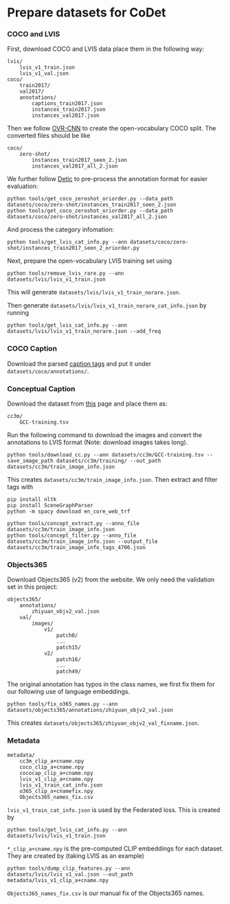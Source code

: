 # Prepare datasets for CoDet


### COCO and LVIS

First, download COCO and LVIS data place them in the following way:

```
lvis/
    lvis_v1_train.json
    lvis_v1_val.json
coco/
    train2017/
    val2017/
    annotations/
        captions_train2017.json
        instances_train2017.json 
        instances_val2017.json
```
Then we follow [OVR-CNN](https://github.com/alirezazareian/ovr-cnn/blob/master/ipynb/003.ipynb) to create the open-vocabulary COCO split. The converted files should be like 

```
coco/
    zero-shot/
        instances_train2017_seen_2.json
        instances_val2017_all_2.json
```

We further follow [Detic](https://github.com/facebookresearch/Detic/tree/main) to pre-process the annotation format for easier evaluation:

```
python tools/get_coco_zeroshot_oriorder.py --data_path datasets/coco/zero-shot/instances_train2017_seen_2.json
python tools/get_coco_zeroshot_oriorder.py --data_path datasets/coco/zero-shot/instances_val2017_all_2.json
```

And process the category infomation:
```
python tools/get_lvis_cat_info.py --ann datasets/coco/zero-shot/instances_train2017_seen_2_oriorder.py
```

Next, prepare the open-vocabulary LVIS training set using 

```
python tools/remove_lvis_rare.py --ann datasets/lvis/lvis_v1_train.json
```

This will generate `datasets/lvis/lvis_v1_train_norare.json`.

Then generate `datasets/lvis/lvis_v1_train_norare_cat_info.json` by running

```
python tools/get_lvis_cat_info.py --ann datasets/lvis/lvis_v1_train_norare.json --add_freq
```

### COCO Caption
Download the parsed [caption tags](https://drive.google.com/file/d/1crYRxaL3atzAhL2Qut6Ojzzd2V3uXziV/view?usp=sharing) and put it under `datasets/coco/annotations/`.



### Conceptual Caption


Download the dataset from [this](https://ai.google.com/research/ConceptualCaptions/download) page and place them as:
```
cc3m/
    GCC-training.tsv
```

Run the following command to download the images and convert the annotations to LVIS format (Note: download images takes long).

~~~
python tools/download_cc.py --ann datasets/cc3m/GCC-training.tsv --save_image_path datasets/cc3m/training/ --out_path datasets/cc3m/train_image_info.json
~~~

This creates `datasets/cc3m/train_image_info.json`.
Then extract and filter tags with
~~~
pip install nltk
pip install SceneGraphParser
python -m spacy download en_core_web_trf

python tools/concept_extract.py --anno_file datasets/cc3m/train_image_info.json
python tools/concept_filter.py --anno_file datasets/cc3m/train_image_info.json --output_file datasets/cc3m/train_image_info_tags_4706.json
~~~
<!--
Then download the parsed [caption tags](https://drive.google.com/file/d/1l9elOs00jDeXQA80qtmMXauuCz3Jf2ok/view?usp=sharing) and put it under `datasets/cc3m/`.
-->

### Objects365
Download Objects365 (v2) from the website. We only need the validation set in this project:
```
objects365/
    annotations/
        zhiyuan_objv2_val.json
    val/
        images/
            v1/
                patch0/
                ...
                patch15/
            v2/
                patch16/
                ...
                patch49/

```

The original annotation has typos in the class names, we first fix them for our following use of language embeddings.

```
python tools/fix_o365_names.py --ann datasets/objects365/annotations/zhiyuan_objv2_val.json
```
This creates `datasets/objects365/zhiyuan_objv2_val_fixname.json`.



### Metadata

```
metadata/
    cc3m_clip_a+cname.npy
    coco_clip_a+cname.npy
    cococap_clip_a+cname.npy
    lvis_v1_clip_a+cname.npy
    lvis_v1_train_cat_info.json
    o365_clip_a+cnamefix.npy
    Objects365_names_fix.csv
```

`lvis_v1_train_cat_info.json` is used by the Federated loss.
This is created by 
~~~
python tools/get_lvis_cat_info.py --ann datasets/lvis/lvis_v1_train.json
~~~

`*_clip_a+cname.npy` is the pre-computed CLIP embeddings for each dataset.
They are created by (taking LVIS as an example)
~~~
python tools/dump_clip_features.py --ann datasets/lvis/lvis_v1_val.json --out_path metadata/lvis_v1_clip_a+cname.npy
~~~

`Objects365_names_fix.csv` is our manual fix of the Objects365 names.

